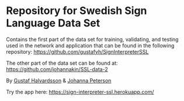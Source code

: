 # Repository for Swedish Sign Language Data Set
Contains the first part of the data set for training, validating, and testing used in the network and application that can be found in the following repository: https://github.com/gustafvh/SignInterpreterSSL

The other part of the data set can be found at: https://github.com/johannakin/SSL-data-2

By [Gustaf Halvardsson](https://github.com/gustafvh) & [Johanna Peterson](https://github.com/johannakin) 

Try the app here: https://sign-interpreter-ssl.herokuapp.com/
